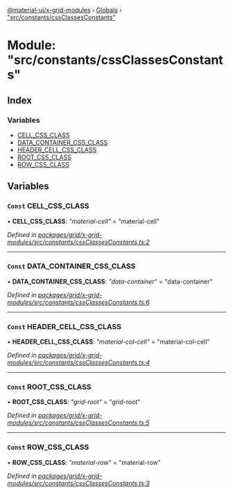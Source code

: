 [@material-ui/x-grid-modules](../README.md) › [Globals](../globals.md) › ["src/constants/cssClassesConstants"](_src_constants_cssclassesconstants_.md)

# Module: "src/constants/cssClassesConstants"

## Index

### Variables

* [CELL_CSS_CLASS](_src_constants_cssclassesconstants_.md#const-cell_css_class)
* [DATA_CONTAINER_CSS_CLASS](_src_constants_cssclassesconstants_.md#const-data_container_css_class)
* [HEADER_CELL_CSS_CLASS](_src_constants_cssclassesconstants_.md#const-header_cell_css_class)
* [ROOT_CSS_CLASS](_src_constants_cssclassesconstants_.md#const-root_css_class)
* [ROW_CSS_CLASS](_src_constants_cssclassesconstants_.md#const-row_css_class)

## Variables

### `Const` CELL_CSS_CLASS

• **CELL_CSS_CLASS**: *"material-cell"* = "material-cell"

*Defined in [packages/grid/x-grid-modules/src/constants/cssClassesConstants.ts:2](https://github.com/mui-org/material-ui-x/blob/02342a6/packages/grid/x-grid-modules/src/constants/cssClassesConstants.ts#L2)*

___

### `Const` DATA_CONTAINER_CSS_CLASS

• **DATA_CONTAINER_CSS_CLASS**: *"data-container"* = "data-container"

*Defined in [packages/grid/x-grid-modules/src/constants/cssClassesConstants.ts:6](https://github.com/mui-org/material-ui-x/blob/02342a6/packages/grid/x-grid-modules/src/constants/cssClassesConstants.ts#L6)*

___

### `Const` HEADER_CELL_CSS_CLASS

• **HEADER_CELL_CSS_CLASS**: *"material-col-cell"* = "material-col-cell"

*Defined in [packages/grid/x-grid-modules/src/constants/cssClassesConstants.ts:4](https://github.com/mui-org/material-ui-x/blob/02342a6/packages/grid/x-grid-modules/src/constants/cssClassesConstants.ts#L4)*

___

### `Const` ROOT_CSS_CLASS

• **ROOT_CSS_CLASS**: *"grid-root"* = "grid-root"

*Defined in [packages/grid/x-grid-modules/src/constants/cssClassesConstants.ts:5](https://github.com/mui-org/material-ui-x/blob/02342a6/packages/grid/x-grid-modules/src/constants/cssClassesConstants.ts#L5)*

___

### `Const` ROW_CSS_CLASS

• **ROW_CSS_CLASS**: *"material-row"* = "material-row"

*Defined in [packages/grid/x-grid-modules/src/constants/cssClassesConstants.ts:3](https://github.com/mui-org/material-ui-x/blob/02342a6/packages/grid/x-grid-modules/src/constants/cssClassesConstants.ts#L3)*
